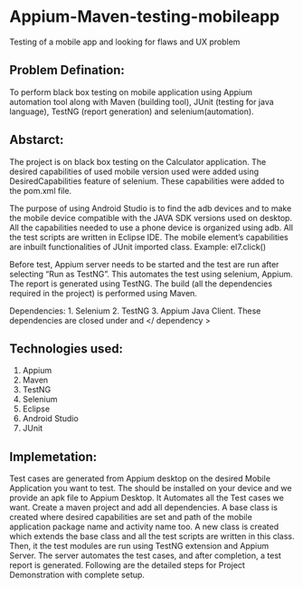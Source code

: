 # Appium-Maven-testing-mobileapp
Testing of a mobile app and looking for flaws and UX problem 

## Problem Defination:
To perform black box testing on mobile application using Appium automation tool along with Maven (building tool), JUnit (testing for java language), TestNG (report generation) and selenium(automation).

## Abstarct:
The project is on black box testing on the Calculator application. The desired capabilities of used mobile version used were added using DesiredCapabilities feature of selenium. These capabilities were added to the pom.xml file.

The purpose of using Android Studio is to find the adb devices and to make the mobile device compatible with the JAVA SDK versions used on desktop. All the capabilities needed to use a phone device is organized using adb. All the test scripts are written in Eclipse IDE. 
The mobile element’s capabilities are inbuilt functionalities of JUnit imported class. Example: el7.click()

Before test, Appium server needs to be started and the test are run after selecting  “Run as TestNG”. This automates the test using selenium, Appium. The report is generated using TestNG. 
The build (all the dependencies required in the project) is performed using Maven.

Dependencies: 1. Selenium 	2. TestNG	3. Appium Java Client.
These dependencies are closed under <dependency> and </ dependency >

## Technologies used:
1.	Appium
2.	Maven
3.  TestNG
4.  Selenium
5.  Eclipse
6.  Android Studio
7.  JUnit

## Implemetation:
Test cases are generated from Appium desktop on the desired Mobile Application you want to test. The should be installed on your device and we provide an apk file to Appium Desktop. It Automates all the Test cases we want.
Create a maven project and add all dependencies. A base class is created where desired capabilities are set and path of the mobile application package name and activity name too. 
A new class is created which extends the base class and all the test scripts are written in this class.
Then, it the test modules are run using TestNG extension and Appium Server. The server automates the test cases, and after completion, a test report is generated.
Following are the detailed steps for Project Demonstration with complete setup.
